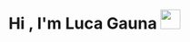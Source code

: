 <h1 align="center">Hi , I'm Luca Gauna <img src="https://media.giphy.com/media/hvRJCLFzcasrR4ia7z/giphy.gif" width="35"></h1>
